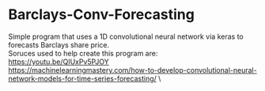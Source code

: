 # Barclays-Conv-Forecasting
Simple program that uses a 1D convolutional neural network via keras to forecasts Barclays share price.\
Soruces used to help create this program are:\
https://youtu.be/QIUxPv5PJOY \
https://machinelearningmastery.com/how-to-develop-convolutional-neural-network-models-for-time-series-forecasting/ \
